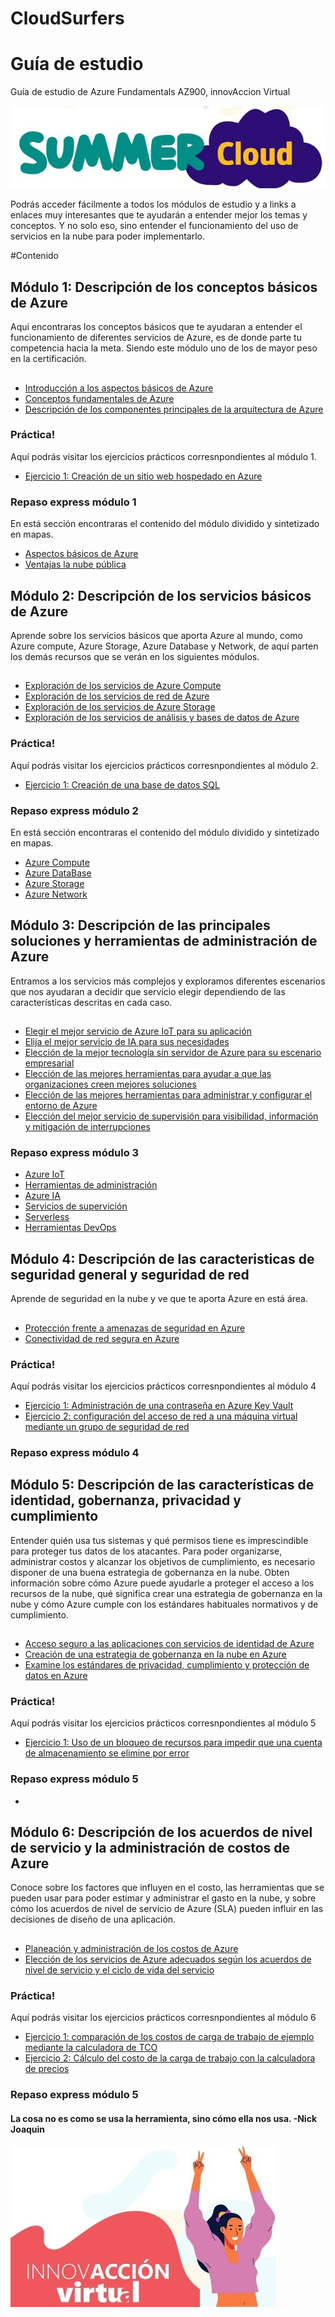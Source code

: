 <h1>CloudSurfers</h1>

# Guía de estudio 
Guía de estudio de Azure Fundamentals AZ900, innovAccion Virtual

![intro](media/summer-Cloud.jpg)

<p>
  Podrás acceder fácilmente a todos los módulos de estudio y a links a enlaces muy interesantes que te ayudarán a entender mejor los temas y conceptos.
  Y no solo eso, sino entender el funcionamiento del uso de servicios en la nube para poder implementarlo. 
</p>

#Contenido

## Módulo 1: Descripción de los conceptos básicos de Azure
 
Aqui encontraras los conceptos básicos que te ayudaran a entender el funcionamiento de diferentes servicios de Azure, es de donde parte tu competencia hacia la meta. Siendo este módulo uno de los de mayor peso en la certificación.
##
- [Introducción a los aspectos básicos de Azure](https://docs.microsoft.com/es-es/learn/modules/intro-to-azure-fundamentals/)
- [Conceptos fundamentales de Azure](https://docs.microsoft.com/es-mx/learn/modules/fundamental-azure-concepts/)
- [Descripción de los componentes principales de la arquitectura de Azure](https://docs.microsoft.com/es-mx/learn/modules/azure-architecture-fundamentals/)

### Práctica!
Aquí podrás visitar los ejercicios prácticos corresnpondientes al módulo 1.
- [Ejercicio 1: Creación de un sitio web hospedado en Azure](https://docs.microsoft.com/es-es/learn/modules/azure-architecture-fundamentals/exercise-create-website)

### Repaso express módulo 1
En está sección encontraras el contenido del módulo dividido y sintetizado en mapas.
- [Aspectos básicos de Azure](https://coggle.it/diagram/YLle62xg71EkyesU/t/aspectos-b%C3%A1sicos-de-azure/e51fed988038c908cea5d101d3eabf7ef0b429ea72d44406e60ea7d808d743fe)
- [Ventajas la nube pública](https://coggle.it/diagram/YLlzpGxg72pGygRF/t/ventajas-de-la-nube-p%C3%BAblica-azure/861fc207f53e48507485357dd3b3bde063529acf4323daffcf929620955bd556)

## Módulo 2: Descripción de los servicios básicos de Azure
Aprende sobre los servicios básicos que aporta Azure al mundo, como Azure compute, Azure Storage, Azure Database y Network, de aquí parten los demás recursos que se verán en los siguientes módulos.
##
- [Exploración de los servicios de Azure Compute](https://docs.microsoft.com/es-mx/learn/modules/azure-compute-fundamentals/)
- [Exploración de los servicios de red de Azure](https://docs.microsoft.com/es-mx/learn/modules/azure-networking-fundamentals/)
- [Exploración de los servicios de Azure Storage](https://docs.microsoft.com/es-mx/learn/modules/azure-storage-fundamentals/)
- [Exploración de los servicios de análisis y bases de datos de Azure](https://docs.microsoft.com/es-mx/learn/modules/azure-database-fundamentals/)

### Práctica!
Aquí podrás visitar los ejercicios prácticos corresnpondientes al módulo 2.
- [Ejercicio 1: Creación de una base de datos SQL](https://docs.microsoft.com/es-es/learn/modules/azure-database-fundamentals/exercise-create-sql-database)

### Repaso express módulo 2
En está sección encontraras el contenido del módulo dividido y sintetizado en mapas.
- [Azure Compute](https://coggle.it/diagram/YLu3_bd55WTK4Mif/t/azure-compute/0c171a2b65f0fadb4abf09e3b885fd168ace18bda37671fb68c20e42107e7e20)
- [Azure DataBase](mapas/M2-Azure_DataBase.pdf)
- [Azure Storage](mapas/M2-Azure_Storage.pdf)
- [Azure Network](mapas/M2-Red_de_Azure.pdf)

## Módulo 3: Descripción de las principales soluciones y herramientas de administración de Azure
Entramos a los servicios más complejos y exploramos diferentes escenarios que nos ayudaran a decidir que servicio elegir dependiendo de las características descritas en cada caso.

##
- [Elegir el mejor servicio de Azure IoT para su aplicación](https://docs.microsoft.com/es-mx/learn/modules/iot-fundamentals/)
- [Elija el mejor servicio de IA para sus necesidades](https://docs.microsoft.com/es-mx/learn/modules/ai-machine-learning-fundamentals/)
- [Elección de la mejor tecnología sin servidor de Azure para su escenario empresarial](https://docs.microsoft.com/es-mx/learn/modules/serverless-fundamentals/)
- [Elección de las mejores herramientas para ayudar a que las organizaciones creen mejores soluciones](https://docs.microsoft.com/es-mx/learn/modules/azure-devops-devtest-labs/)
- [Elección de las mejores herramientas para administrar y configurar el entorno de Azure](https://docs.microsoft.com/es-mx/learn/modules/management-fundamentals/)
- [Elección del mejor servicio de supervisión para visibilidad, información y mitigación de interrupciones](https://docs.microsoft.com/es-mx/learn/modules/monitoring-fundamentals/)
 
### Repaso express módulo 3
- [Azure IoT](mapas/M3-Azure_IoT.pdf)
- [Herramientas de administración](mapas/M3-Herramientas_de_administracin_de_Azure.pdf)
- [Azure IA](mapas/M3-Azure_IA.pdf)
- [Servicios de supervición](mapas/M3-servicio_de_supervisin_para_visibilidad_informacin_y_mitigacin_de_interrupciones.pdf)
- [Serverless](mapas/M3-Serverless.pdf)
- [Herramientas DevOps](mapas/M3-Herramientas_de_DevOps_Azure.pdf)

## Módulo 4: Descripción de las caracteristicas de seguridad general y seguridad de red
Aprende de seguridad en la nube y ve que te aporta Azure en está área.

##
- [Protección frente a amenazas de seguridad en Azure](https://docs.microsoft.com/es-mx/learn/modules/protect-against-security-threats-azure/)
- [Conectividad de red segura en Azure](https://docs.microsoft.com/es-mx/learn/modules/secure-network-connectivity-azure/)

### Práctica!
Aquí podrás visitar los ejercicios prácticos corresnpondientes al módulo 4
- [Ejercicio 1: Administración de una contraseña en Azure Key Vault](https://docs.microsoft.com/es-es/learn/modules/protect-against-security-threats-azure/5-manage-password-key-vault)
- [Ejercicio 2: configuración del acceso de red a una máquina virtual mediante un grupo de seguridad de red](https://docs.microsoft.com/es-es/learn/modules/secure-network-connectivity-azure/6-configure-access-network-security-group)
### Repaso express módulo 4

## Módulo 5: Descripción de las características de identidad, gobernanza, privacidad y cumplimiento

Entender quién usa tus sistemas y qué permisos tiene es imprescindible para proteger tus datos de los atacantes. Para poder organizarse, administrar costos y alcanzar los objetivos de cumplimiento, es necesario disponer de una buena estrategia de gobernanza en la nube.
Obten información sobre cómo Azure puede ayudarle a proteger el acceso a los recursos de la nube, qué significa crear una estrategia de gobernanza en la nube y cómo Azure cumple con los estándares habituales normativos y de cumplimiento.

##
- [Acceso seguro a las aplicaciones con servicios de identidad de Azure](https://docs.microsoft.com/es-mx/learn/modules/secure-access-azure-identity-services/)
- [Creación de una estrategia de gobernanza en la nube en Azure](https://docs.microsoft.com/es-mx/learn/modules/build-cloud-governance-strategy-azure/)
- [Examine los estándares de privacidad, cumplimiento y protección de datos en Azure](https://docs.microsoft.com/es-mx/learn/modules/examine-privacy-compliance-data-protection-standards/)

### Práctica!
Aquí podrás visitar los ejercicios prácticos corresnpondientes al módulo 5
- [Ejercicio 1: Uso de un bloqueo de recursos para impedir que una cuenta de almacenamiento se elimine por error](https://docs.microsoft.com/es-es/learn/modules/build-cloud-governance-strategy-azure/6-protect-storage-account-resource-lock)

### Repaso express módulo 5
- 

## Módulo 6: Descripción de los acuerdos de nivel de servicio y la administración de costos de Azure
Conoce sobre los factores que influyen en el costo, las herramientas que se pueden usar para poder estimar y administrar el gasto en la nube, y sobre cómo los acuerdos de nivel de servicio de Azure (SLA) pueden influir en las decisiones de diseño de una aplicación.

##
- [Planeación y administración de los costos de Azure](https://docs.microsoft.com/es-mx/learn/modules/plan-manage-azure-costs/)
- [Elección de los servicios de Azure adecuados según los acuerdos de nivel de servicio y el ciclo de vida del servicio](https://docs.microsoft.com/es-mx/learn/modules/choose-azure-services-sla-lifecycle/)

### Práctica!
Aquí podrás visitar los ejercicios prácticos corresnpondientes al módulo 6
- [Ejercicio 1: comparación de los costos de carga de trabajo de ejemplo mediante la calculadora de TCO](https://docs.microsoft.com/es-es/learn/modules/plan-manage-azure-costs/3-compare-workload-costs-tco-calculator)
- [Ejercicio 2: Cálculo del costo de la carga de trabajo con la calculadora de precios](https://docs.microsoft.com/es-es/learn/modules/plan-manage-azure-costs/5-estimate-workload-cost-pricing-calculator)

### Repaso express módulo 5



#### La cosa no es como se usa la herramienta, sino cómo ella nos usa. -Nick Joaquin

![intro](media/innovAccion.jpg)
